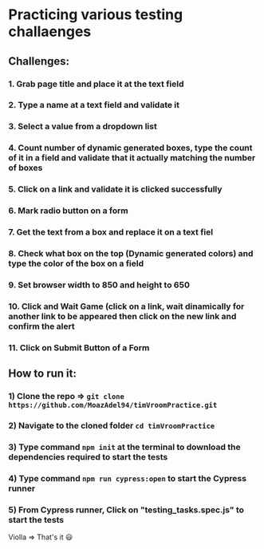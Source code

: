 
# Practicing various testing challaenges

  

## Challenges:

  

### 1. Grab page title and place it at the text field

  

### 2. Type a name at a text field and validate it

  

### 3. Select a value from a dropdown list

  

### 4. Count number of dynamic generated boxes, type the count of it in a field and validate that it actually matching the number of boxes

  

### 5. Click on a link and validate it is clicked successfully

  

### 6. Mark radio button on a form

  

### 7. Get the text from a box and replace it on a text fiel

  

### 8. Check what box on the top (Dynamic generated colors) and type the color of the box on a field

  

### 9. Set browser width to 850 and height to 650

  

### 10. Click and Wait Game (click on a link, wait dinamically for another link to be appeared then click on the new link and confirm the alert

  

### 11. Click on Submit Button of a Form

  

## How to run it:

  

### 1) Clone the repo => `git clone https://github.com/MoazAdel94/timVroomPractice.git`

  

### 2) Navigate to the cloned folder `cd timVroomPractice`

  

### 3) Type command `npm init` at the terminal to download the dependencies required to start the tests

  

### 4) Type command `npm run cypress:open` to start the Cypress runner

  

### 5) From Cypress runner, Click on "testing_tasks.spec.js" to start the tests

  

Violla => That's it 😃
